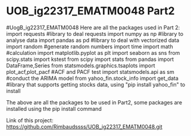 # UOB_ig22317_EMATM0048 Part2
#UogB_ig22317_EMATM0048
Here are all the packages used in Part 2:
import requests #library to deal requests
import numpy as np #library to analyse data
import pandas as pd #library to deal with vectorized data
import random #generate random numbers
import time
import math #calculation
import matplotlib.pyplot as plt
import seaborn as sns 
from scipy.stats import kstest
from scipy import stats
from pandas import DataFrame,Series
from statsmodels.graphics.tsaplots import plot_acf,plot_pacf #ACF and PACF test
import statsmodels.api as sm  #conduct the ARIMA model
from yahoo_fin.stock_info import get_data #library that supports getting stocks data, using "pip install yahoo_fin" to install

The above are all the packages to be used in Part2, some packages are installed using the pip install command

Link of this project:
https://github.com/Rimbaudssss/UOB_ig22317_EMATM0048.git
